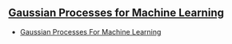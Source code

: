 ## [Gaussian Processes for Machine Learning](https://github.com/ZigaSajovic/Readings/tree/master/Statistics/Gaussian_Processes_for_Machine_Learning)
* [Gaussian Processes For Machine Learning](https://github.com/ZigaSajovic/Readings/tree/master/Statistics/Gaussian_Processes_for_Machine_Learning/Gaussian_Processes_For_Machine_Learning.pdf)
